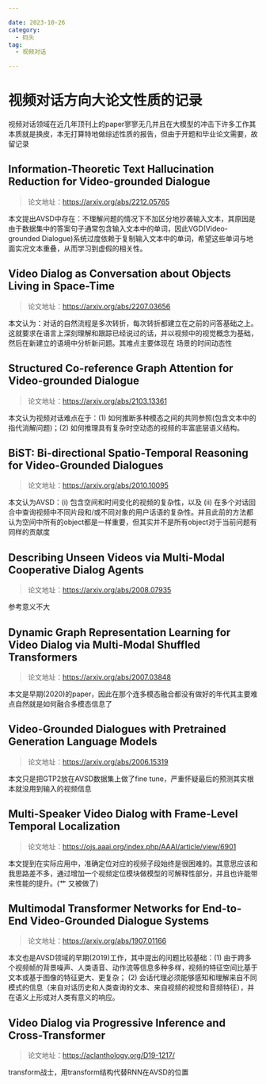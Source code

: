 ```yaml
---

date: 2023-10-26
category:
  - 码头
tag:
  - 视频对话

---
```

# 视频对话方向大论文性质的记录
视频对话领域在近几年顶刊上的paper寥寥无几并且在大模型的冲击下许多工作其本质就是换皮，本无打算特地做综述性质的报告，但由于开题和毕业论文需要，故留记录

## Information-Theoretic Text Hallucination Reduction for Video-grounded Dialogue
> 论文地址：https://arxiv.org/abs/2212.05765

本文提出AVSD中存在：不理解问题的情况下不加区分地抄袭输入文本，其原因是由于数据集中的答案句子通常包含输入文本中的单词，因此VGD(Video-grounded Dialogue)系统过度依赖于复制输入文本中的单词，希望这些单词与地面实况文本重叠，从而学习到虚假的相关性。

## Video Dialog as Conversation about Objects Living in Space-Time
> 论文地址：https://arxiv.org/abs/2207.03656


本文认为：对话的自然流程是多次转折，每次转折都建立在之前的问答基础之上。这就要求在语言上深刻理解和跟踪已经说过的话，并以视频中的视觉概念为基础，然后在新建立的语境中分析新问题。其难点主要体现在 场景的时间动态性 


## Structured Co-reference Graph Attention for Video-grounded Dialogue
> 论文地址：https://arxiv.org/abs/2103.13361

本文认为视频对话难点在于：(1) 如何推断多种模态之间的共同参照(包含文本中的指代消解问题)；(2) 如何推理具有复杂时空动态的视频的丰富底层语义结构。

## BiST: Bi-directional Spatio-Temporal Reasoning for Video-Grounded Dialogues
>论文地址：https://arxiv.org/abs/2010.10095

本文认为AVSD：(i) 包含空间和时间变化的视频的复杂性，以及 (ii) 在多个对话回合中查询视频中不同片段和/或不同对象的用户话语的复杂性。并且此前的方法都认为空间中所有的object都是一样重要，但其实并不是所有object对于当前问题有同样的贡献度

## Describing Unseen Videos via Multi-Modal Cooperative Dialog Agents
>论文地址：https://arxiv.org/abs/2008.07935

参考意义不大

## Dynamic Graph Representation Learning for Video Dialog via Multi-Modal Shuffled Transformers
>论文地址：https://arxiv.org/abs/2007.03848

本文是早期(2020)的paper，因此在那个连多模态融合都没有做好的年代其主要难点自然就是如何融合多模态信息了

## Video-Grounded Dialogues with Pretrained Generation Language Models
>论文地址：https://arxiv.org/abs/2006.15319

本文只是把GTP2放在AVSD数据集上做了fine tune，严重怀疑最后的预测其实根本就没用到输入的视频信息

## Multi-Speaker Video Dialog with Frame-Level Temporal Localization
>论文地址：https://ojs.aaai.org/index.php/AAAI/article/view/6901

本文提到在实际应用中，准确定位对应的视频子段始终是很困难的。其意思应该和我思路差不多，通过增加一个视频定位模块做模型的可解释性部分，并且也许能带来性能的提升。(艹 又被做了)

## Multimodal Transformer Networks for End-to-End Video-Grounded Dialogue Systems
>论文地址：https://arxiv.org/abs/1907.01166

本文也是AVSD领域的早期(2019)工作，其中提出的问题比较基础：(1) 由于跨多个视频帧的背景噪声、人类语音、动作流等信息多种多样，视频的特征空间比基于文本或基于图像的特征更大、更复杂； (2) 会话代理必须能够感知和理解来自不同模式的信息（来自对话历史和人类查询的文本、来自视频的视觉和音频特征），并在语义上形成对人类有意义的响应。

## Video Dialog via Progressive Inference and Cross-Transformer
>论文地址：https://aclanthology.org/D19-1217/

transform战士，用transform结构代替RNN在AVSD的位置